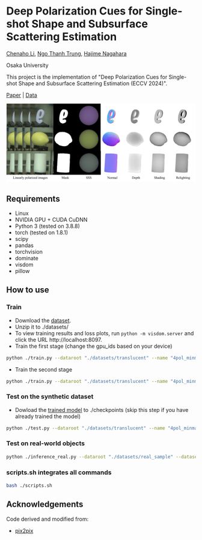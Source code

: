 # Deep Polarization Cues for Single-shot Shape and Subsurface Scattering Estimation


[Chenaho Li](https://ligoudaner377.github.io/), [Ngo Thanh Trung](http://www.am.sanken.osaka-u.ac.jp/~trung/), [Hajime Nagahara](https://www.is.ids.osaka-u.ac.jp/en/authors/hajime-nagahara/)

Osaka University

This project is the implementation of "Deep Polarization Cues for Single-shot Shape and Subsurface Scattering Estimation (ECCV 2024)".

[Paper]() | [Data](https://drive.google.com/drive/folders/1RY1nZpi99fujUGfXC4JuNKslzSZvvF8I?usp=sharing) 

![teaser image](/imgs/teaser.png)
## Requirements

* Linux
* NVIDIA GPU + CUDA CuDNN
* Python 3 (tested on 3.8.8)
* torch (tested on 1.8.1)
* scipy 
* pandas
* torchvision
* dominate
* visdom
* pillow

## How to use





### Train
- Download the [dataset](https://drive.google.com/drive/folders/1RY1nZpi99fujUGfXC4JuNKslzSZvvF8I?usp=sharing). 
- Unzip it to ./datasets/
- To view training results and loss plots, run `python -m visdom.server` and click the URL http://localhost:8097.
- Train the first stage (change the gpu_ids based on your device)
```bash
python ./train.py --dataroot "./datasets/translucent" --name "4pol_minmax_reconstruct" --model "pol_shape_illu" --checkpoints_dir "./checkpoints" --input_list "4pol min max" --gpu_ids 0,1,2,3 
```
- Train the second stage 
```bash
python ./train.py --dataroot "./datasets/translucent" --name "4pol_minmax_reconstruct" --model "pol_sss"  --checkpoints_dir "./checkpoints" --use_reconstruction_loss --input_list "4pol min max" --gpu_ids 0,1,2,3
```

### Test on the synthetic dataset
- Dowload the [trained model](https://drive.google.com/file/d/1iin_0F3mXzwiGr_M5_OdhfeX3wiOz734/view?usp=drive_link) to ./checkpoints (skip this step if you have already trained the model)
```bash
python ./test.py --dataroot "./datasets/translucent" --name "4pol_minmax_reconstruct" --model "pol_sss" --results_dir "./results"  --input_list "4pol min max" --eval
```

### Test on real-world objects
```bash
python ./inference_real.py --dataroot "./datasets/real_sample" --dataset_mode 'real' --name "4pol_minmax_reconstruct" --model "pol_sss" --results_dir "./results" --input_list  "4pol min max" --eval 
```


### scripts.sh integrates all commands
```bash
bash ./scripts.sh
```

## Acknowledgements

Code derived and modified from:

- [pix2pix](https://github.com/junyanz/pytorch-CycleGAN-and-pix2pix "https://github.com/junyanz/pytorch-CycleGAN-and-pix2pix")

